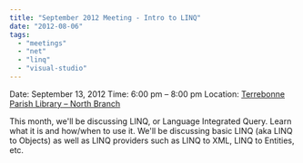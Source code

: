 ```yaml
---
title: "September 2012 Meeting - Intro to LINQ"
date: "2012-08-06"
tags: 
  - "meetings"
  - "net"
  - "linq"
  - "visual-studio"
---
```


Date: September 13, 2012 Time: 6:00 pm – 8:00 pm Location: [Terrebonne Parish Library – North Branch](http://htdnug.wordpress.com/meetings/ "Meetings")

This month, we'll be discussing LINQ, or Language Integrated Query. Learn what it is and how/when to use it. We'll be discussing basic LINQ (aka LINQ to Objects) as well as LINQ providers such as LINQ to XML, LINQ to Entities, etc.
